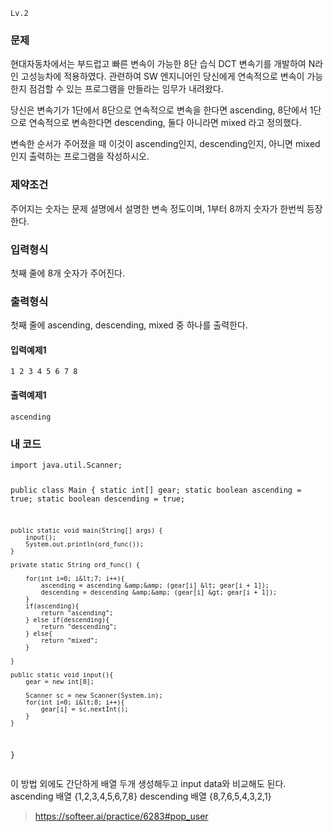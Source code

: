<p><code>Lv.2</code></p>
<h3 id="문제">문제</h3>
<p>현대자동차에서는 부드럽고 빠른 변속이 가능한 8단 습식 DCT 변속기를 개발하여 N라인 고성능차에 적용하였다. 관련하여 SW 엔지니어인 당신에게 연속적으로 변속이 가능한지 점검할 수 있는 프로그램을 만들라는 임무가 내려왔다.</p>
<p>당신은 변속기가 1단에서 8단으로 연속적으로 변속을 한다면 ascending, 8단에서 1단으로 연속적으로 변속한다면 descending, 둘다 아니라면 mixed 라고 정의했다.</p>
<p>변속한 순서가 주어졌을 때 이것이 ascending인지, descending인지, 아니면 mixed인지 출력하는 프로그램을 작성하시오.</p>
<h3 id="제약조건">제약조건</h3>
<p>주어지는 숫자는 문제 설명에서 설명한 변속 정도이며, 1부터 8까지 숫자가 한번씩 등장한다.</p>
<h3 id="입력형식">입력형식</h3>
<p>첫째 줄에 8개 숫자가 주어진다.</p>
<h3 id="출력형식">출력형식</h3>
<p>첫째 줄에 ascending, descending, mixed 중 하나를 출력한다.</p>
<h4 id="입력예제1">입력예제1</h4>
<pre><code>1 2 3 4 5 6 7 8</code></pre><h4 id="출력예제1">출력예제1</h4>
<pre><code>ascending</code></pre><h3 id="내-코드">내 코드</h3>
<pre><code>import java.util.Scanner;


public class Main {
    static int[] gear;
    static boolean ascending = true;
    static boolean descending = true;

    public static void main(String[] args) {
        input();
        System.out.println(ord_func());
    }

    private static String ord_func() {

        for(int i=0; i&lt;7; i++){
            ascending = ascending &amp;&amp; (gear[i] &lt; gear[i + 1]);
            descending = descending &amp;&amp; (gear[i] &gt; gear[i + 1]);
        }
        if(ascending){
            return "ascending";
        } else if(descending){
            return "descending";
        } else{
            return "mixed";
        }

    }

    public static void input(){
        gear = new int[8];

        Scanner sc = new Scanner(System.in);
        for(int i=0; i&lt;8; i++){
            gear[i] = sc.nextInt();
        }
    }
}</code></pre><p>이 방법 외에도 간단하게 배열 두개 생성해두고 input data와 비교해도 된다.
ascending 배열 {1,2,3,4,5,6,7,8}
descending 배열 {8,7,6,5,4,3,2,1} </p>
<blockquote>
<p><a href="https://softeer.ai/practice/6283#pop_user">https://softeer.ai/practice/6283#pop_user</a></p>
</blockquote>